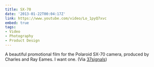 ```yaml
---
title: SX-70
date: '2013-01-22T00:04:17Z'
link: https://www.youtube.com/video/Lo_1pyQ7xvc
embed: true
tags:
- Video
- Photography
- Product Design
---
```

A beautiful promotional film for the Polaroid SX-70 camera, produced by Charles and Ray Eames. I want one. (Via [37signals][1])

[1]: http://37signals.com/svn/posts/3402
